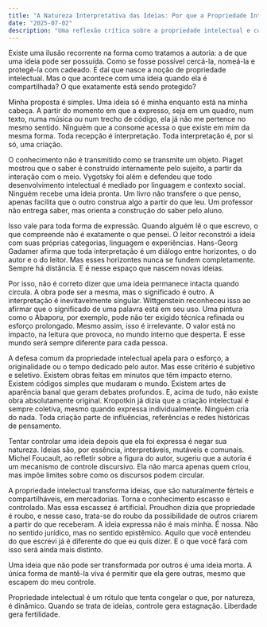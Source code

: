 ```yaml
---
title: "A Natureza Interpretativa das Ideias: Por que a Propriedade Intelectual Nega a Essência do Conhecimento"
date: "2025-07-02"
description: "Uma reflexão crítica sobre a propriedade intelectual e como as ideias, por sua natureza interpretativa e mutável, escapam ao controle individual uma vez expressas no mundo."
---
```


Existe uma ilusão recorrente na forma como tratamos a autoria: a de que uma ideia pode ser possuída. Como se fosse possível cercá-la, nomeá-la e protegê-la com cadeado. É daí que nasce a noção de propriedade intelectual. Mas o que acontece com uma ideia quando ela é compartilhada? O que exatamente está sendo protegido?

Minha proposta é simples. Uma ideia só é minha enquanto está na minha cabeça. A partir do momento em que a expresso, seja em um quadro, num texto, numa música ou num trecho de código, ela já não me pertence no mesmo sentido. Ninguém que a consome acessa o que existe em mim da mesma forma. Toda recepção é interpretação. Toda interpretação é, por si só, uma criação.

O conhecimento não é transmitido como se transmite um objeto. Piaget mostrou que o saber é construído internamente pelo sujeito, a partir da interação com o meio. Vygotsky foi além e defendeu que todo desenvolvimento intelectual é mediado por linguagem e contexto social. Ninguém recebe uma ideia pronta. Um livro não transfere o que penso, apenas facilita que o outro construa algo a partir do que leu. Um professor não entrega saber, mas orienta a construção do saber pelo aluno.

Isso vale para toda forma de expressão. Quando alguém lê o que escrevo, o que compreende não é exatamente o que pensei. O leitor reconstrói a ideia com suas próprias categorias, linguagem e experiências. Hans-Georg Gadamer afirma que toda interpretação é um diálogo entre horizontes, o do autor e o do leitor. Mas esses horizontes nunca se fundem completamente. Sempre há distância. E é nesse espaço que nascem novas ideias.

Por isso, não é correto dizer que uma ideia permanece intacta quando circula. A obra pode ser a mesma, mas o significado é outro. A interpretação é inevitavelmente singular. Wittgenstein reconheceu isso ao afirmar que o significado de uma palavra está em seu uso. Uma pintura como o Abaporu, por exemplo, pode não ter exigido técnica refinada ou esforço prolongado. Mesmo assim, isso é irrelevante. O valor está no impacto, na leitura que provoca, no mundo interno que desperta. E esse mundo será sempre diferente para cada pessoa.

A defesa comum da propriedade intelectual apela para o esforço, a originalidade ou o tempo dedicado pelo autor. Mas esse critério é subjetivo e seletivo. Existem obras feitas em minutos que têm impacto eterno. Existem códigos simples que mudaram o mundo. Existem artes de aparência banal que geram debates profundos. E, acima de tudo, não existe obra absolutamente original. Kropotkin já dizia que a criação intelectual é sempre coletiva, mesmo quando expressa individualmente. Ninguém cria do nada. Toda criação parte de influências, referências e redes históricas de pensamento.

Tentar controlar uma ideia depois que ela foi expressa é negar sua natureza. Ideias são, por essência, interpretáveis, mutáveis e comunais. Michel Foucault, ao refletir sobre a figura do autor, sugeriu que a autoria é um mecanismo de controle discursivo. Ela não marca apenas quem criou, mas impõe limites sobre como os discursos podem circular.

A propriedade intelectual transforma ideias, que são naturalmente férteis e compartilháveis, em mercadorias. Torna o conhecimento escasso e controlado. Mas essa escassez é artificial. Proudhon dizia que propriedade é roubo, e nesse caso, trata-se do roubo da possibilidade de outros criarem a partir do que receberam. A ideia expressa não é mais minha. É nossa. Não no sentido jurídico, mas no sentido epistêmico. Aquilo que você entendeu do que escrevi já é diferente do que eu quis dizer. E o que você fará com isso será ainda mais distinto.

Uma ideia que não pode ser transformada por outros é uma ideia morta. A única forma de mantê-la viva é permitir que ela gere outras, mesmo que escapem do meu controle.

Propriedade intelectual é um rótulo que tenta congelar o que, por natureza, é dinâmico. Quando se trata de ideias, controle gera estagnação. Liberdade gera fertilidade.
